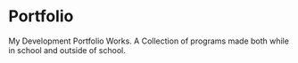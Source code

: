 # Portfolio
My Development Portfolio Works.
A Collection of programs made both while in school and outside of school.
